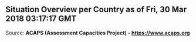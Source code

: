 ## Situation Overview per Country as of Fri, 30 Mar 2018 03:17:17 GMT

Source: **ACAPS (Assessment Capacities Project) - https://www.acaps.org**